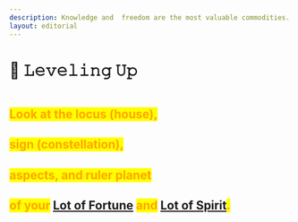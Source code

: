 ```yaml
---
description: Knowledge and  freedom are the most valuable commodities.
layout: editorial
---
```


# 🔺 𝙻𝚎𝚟𝚎𝚕𝚒𝚗𝚐 𝚄𝚙

<figure><img src="../../../../../.gitbook/assets/pexels-btgl-♡-18105204.jpg" alt=""><figcaption></figcaption></figure>

## <mark style="color:orange;">Look at the locus (house),</mark>&#x20;

## <mark style="color:orange;">sign (constellation),</mark>&#x20;

## <mark style="color:orange;">aspects, and ruler planet</mark>

## <mark style="color:orange;">of your</mark> [Lot of Fortune](../../../astrology/the-usdchoice-of-astrology/chiron-2/chiron-2-1.md) <mark style="color:orange;">and</mark> [Lot of Spirit](../../../astrology/the-usdchoice-of-astrology/chiron-2/chiron-2-2.md)<mark style="color:orange;">.</mark>
